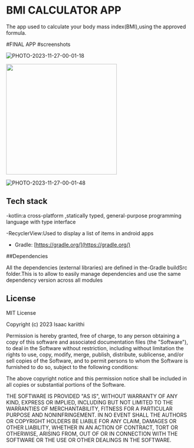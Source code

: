 # BMI CALCULATOR APP

The app used to calculate your body mass index(BMI),using the approved formula.

#FINAL APP
   #screenshots

![PHOTO-2023-11-27-00-01-18](https://github.com/isaacjayden24/bmicalculator/assets/113999137/fd918b0c-2485-44e9-a66e-fa55c3215b55)


<img src="https://github.com/isaacjayden24/bmicalculator/assets/113999137/505db4de-4f89-446c-a8d3-e58843ec8152" width="300">

![PHOTO-2023-11-27-00-01-48](https://github.com/isaacjayden24/bmicalculator/assets/113999137/dc719428-36ec-454c-8f6c-7f4ec519c470)




## Tech stack
-kotlin:a cross-platform ,statically typed, general-purpose programming language with type interface

-RecyclerView:Used to display a list of items in android apps

- Gradle: [https://gradle.org/](https://gradle.org/)

##Dependencies

All the dependencies (external libraries) are defined in the-Gradle buildSrc folder.This is to allow to easily manage dependencies and use the same dependency version across all modules

## License

MIT License

Copyright (c) 2023 Isaac kariithi

Permission is hereby granted, free of charge, to any person obtaining a copy
of this software and associated documentation files (the "Software"), to deal
in the Software without restriction, including without limitation the rights
to use, copy, modify, merge, publish, distribute, sublicense, and/or sell
copies of the Software, and to permit persons to whom the Software is
furnished to do so, subject to the following conditions:

The above copyright notice and this permission notice shall be included in all
copies or substantial portions of the Software.

THE SOFTWARE IS PROVIDED "AS IS", WITHOUT WARRANTY OF ANY KIND, EXPRESS OR
IMPLIED, INCLUDING BUT NOT LIMITED TO THE WARRANTIES OF MERCHANTABILITY,
FITNESS FOR A PARTICULAR PURPOSE AND NONINFRINGEMENT. IN NO EVENT SHALL THE
AUTHORS OR COPYRIGHT HOLDERS BE LIABLE FOR ANY CLAIM, DAMAGES OR OTHER
LIABILITY, WHETHER IN AN ACTION OF CONTRACT, TORT OR OTHERWISE, ARISING FROM,
OUT OF OR IN CONNECTION WITH THE SOFTWARE OR THE USE OR OTHER DEALINGS IN THE
SOFTWARE.
